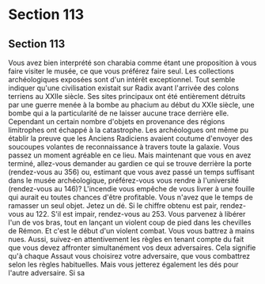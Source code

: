 # Section 113

## Section 113

Vous avez bien interprété son charabia comme étant une
proposition à vous faire visiter le musée, ce que vous préférez
faire seul. Les collections archéologiques exposées sont d'un
intérêt exceptionnel. Tout semble indiquer qu'une civilisation
existait sur Radix avant l'arrivée des colons terriens au XXIIe
siècle. Ses sites principaux ont été entièrement détruits par une
guerre menée à la bombe au phacium au début du XXIe siècle,
une bombe qui a la particularité de ne laisser aucune trace
derrière elle. Cependant un certain nombre d'objets en
provenance des régions limitrophes ont échappé à la catastrophe.
Les archéologues ont même pu établir la preuve que les Anciens
Radiciens avaient coutume d'envoyer des soucoupes volantes de
reconnaissance à travers toute la galaxie. Vous passez un
moment agréable en ce lieu. Mais maintenant que vous en avez
terminé, allez-vous demander au gardien ce qui se trouve
derrière la porte (rendez-vous au 356) ou, estimant que vous
avez passé un temps suffisant dans le musée archéologique,
préférez-vous vous rendre à l'université (rendez-vous au 146)?
L'incendie vous empêche de vous livrer à une fouille qui aurait eu
toutes chances d'être profitable. Vous n'avez que le temps de
ramasser un seul objet. Jetez un dé. Si le chiffre obtenu est pair,
rendez-vous au 122. S'il est impair, rendez-vous au 253.
Vous parvenez à libérer l'un de vos bras, tout en lançant un
violent coup de pied dans les chevilles de Rémon. Et c'est le
début d'un violent combat. Vous vous battrez à mains nues.
Aussi, suivez-en attentivement les règles en tenant compte du
fait que vous devez affronter simultanément vos deux
adversaires. Cela signifie qu'à chaque Assaut vous choisirez votre
adversaire, que vous combattrez selon les règles habituelles.
Mais vous jetterez également les dés pour l'autre adversaire. Si sa